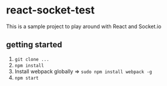 # react-socket-test

This is a sample project to play around with React and Socket.io

## getting started
1. `git clone ...`
2. `npm install`
3. Install webpack globally => `sudo npm install webpack -g`
4. `npm start`

